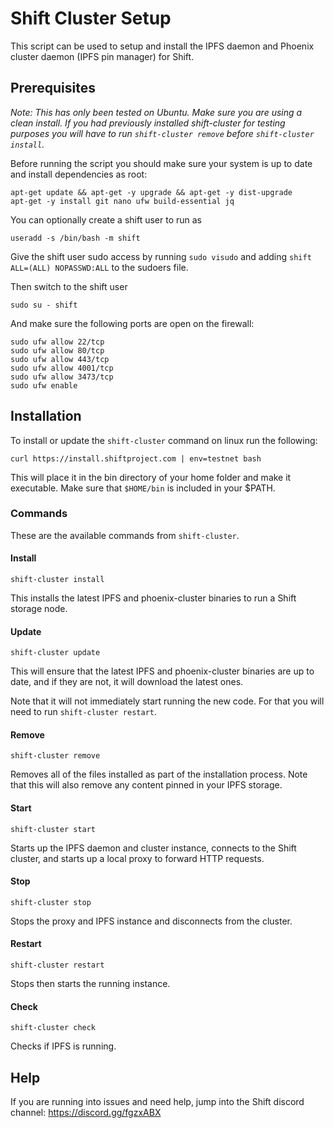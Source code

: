 # Shift Cluster Setup

This script can be used to setup and install the IPFS daemon and Phoenix cluster daemon (IPFS pin manager) for Shift.

## Prerequisites

*Note: This has only been tested on Ubuntu. Make sure you are using a clean install. If you had previously installed shift-cluster for testing purposes you will have to run `shift-cluster remove` before `shift-cluster install`.*

Before running the script you should make sure your system is up to date and install dependencies as root:

```
apt-get update && apt-get -y upgrade && apt-get -y dist-upgrade
apt-get -y install git nano ufw build-essential jq
```

You can optionally create a shift user to run as

```
useradd -s /bin/bash -m shift
```

Give the shift user sudo access by running `sudo visudo` and adding `shift ALL=(ALL) NOPASSWD:ALL` to the sudoers file.

Then switch to the shift user

```
sudo su - shift
```

And make sure the following ports are open on the firewall:

```
sudo ufw allow 22/tcp
sudo ufw allow 80/tcp
sudo ufw allow 443/tcp
sudo ufw allow 4001/tcp
sudo ufw allow 3473/tcp
sudo ufw enable
```

## Installation

To install or update the `shift-cluster` command on linux run the following:

```
curl https://install.shiftproject.com | env=testnet bash
```

This will place it in the bin directory of your home folder and make it executable. Make sure that `$HOME/bin` is included in your $PATH.

### Commands

These are the available commands from `shift-cluster`.

#### Install

```
shift-cluster install
```

This installs the latest IPFS and phoenix-cluster binaries to run a Shift storage node.

#### Update

```
shift-cluster update
```

This will ensure that the latest IPFS and phoenix-cluster binaries are up to date, and if they are not, it will download the latest ones.

Note that it will not immediately start running the new code. For that you will need to run `shift-cluster restart`.

#### Remove

```
shift-cluster remove
```

Removes all of the files installed as part of the installation process. Note that this will also remove any content pinned in your IPFS storage.

#### Start

```
shift-cluster start
```

Starts up the IPFS daemon and cluster instance, connects to the Shift cluster, and starts up a local proxy to forward HTTP requests.

#### Stop

```
shift-cluster stop
```

Stops the proxy and IPFS instance and disconnects from the cluster.

#### Restart

```
shift-cluster restart
```

Stops then starts the running instance.

#### Check

```
shift-cluster check
```

Checks if IPFS is running.

## Help

If you are running into issues and need help, jump into the Shift discord channel: https://discord.gg/fgzxABX
